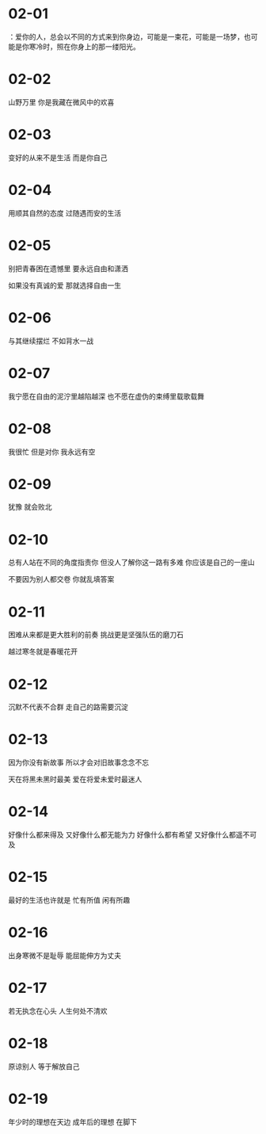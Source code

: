 # 02-01

：爱你的人，总会以不同的方式来到你身边，可能是一束花，可能是一场梦，也可能是你寒冷时，照在你身上的那一缕阳光。

# 02-02

山野万里 你是我藏在微风中的欢喜

# 02-03

变好的从来不是生活 而是你自己

# 02-04

用顺其自然的态度 过随遇而安的生活

# 02-05

别把青春困在遗憾里 要永远自由和潇洒

如果没有真诚的爱 那就选择自由一生

# 02-06

与其继续摆烂 不如背水一战

# 02-07

我宁愿在自由的泥泞里越陷越深 也不愿在虚伪的束缚里载歌载舞

# 02-08

我很忙 但是对你 我永远有空

# 02-09

犹豫 就会败北

# 02-10

总有人站在不同的角度指责你 但没人了解你这一路有多难 你应该是自己的一座山

不要因为别人都交卷 你就乱填答案

# 02-11

困难从来都是更大胜利的前奏 挑战更是坚强队伍的磨刀石

越过寒冬就是春暖花开

# 02-12

沉默不代表不合群 走自己的路需要沉淀

# 02-13

因为你没有新故事 所以才会对旧故事念念不忘

天在将黑未黑时最美 爱在将爱未爱时最迷人

# 02-14

好像什么都来得及 又好像什么都无能为力 好像什么都有希望 又好像什么都遥不可及

# 02-15

最好的生活也许就是 忙有所值 闲有所趣

# 02-16

出身寒微不是耻辱 能屈能伸方为丈夫

# 02-17

若无执念在心头 人生何处不清欢

# 02-18

原谅别人 等于解放自己

# 02-19

年少时的理想在天边 成年后的理想 在脚下